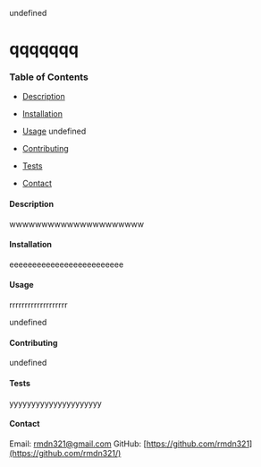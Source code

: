 undefined
# qqqqqqq
### Table of Contents 

* [Description](#description)

* [Installation](#installation)

* [Usage](#usage)
undefined
* [Contributing](#contributing)

* [Tests](#tests)

* [Contact](#contact)

#### Description

wwwwwwwwwwwwwwwwwwwww

#### Installation

eeeeeeeeeeeeeeeeeeeeeeeee

#### Usage

rrrrrrrrrrrrrrrrrrr

undefined
  
#### Contributing

undefined

#### Tests

yyyyyyyyyyyyyyyyyyyyy

#### Contact

 Email: rmdn321@gmail.com
 GitHub: [https://github.com/rmdn321](https://github.com/rmdn321/)
